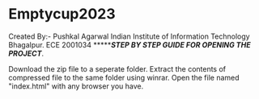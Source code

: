 # Emptycup2023
Created By:- Pushkal Agarwal Indian Institute of Information Technology Bhagalpur. ECE 2001034 
******************STEP BY STEP GUIDE FOR OPENING THE PROJECT*************.

Download the zip file to a seperate folder.
Extract the contents of compressed file to the same folder using winrar.
Open the file named "index.html" with any browser you have.
